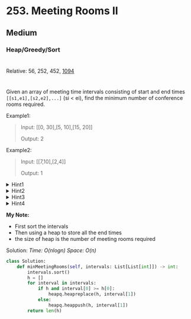 # 253. Meeting Rooms II
## Medium
### Heap/Greedy/Sort
#
Relative: 56, 252, 452, [1094](https://github.com/Yiyang-C/LeetCode/blob/master/1001~1100/1094_Car%20Pooling.md)
#

Given an array of meeting time intervals consisting of start and end times ```[[s1,e1],[s2,e2],...]``` (si < ei), find the minimum number of conference rooms required.

Example1:
> Input: [[0, 30],[5, 10],[15, 20]]
> 
> Output: 2

Example2:
> Input: [[7,10],[2,4]]
> 
> Output: 1

<details><summary>Hint1</summary>
Think about how we would approach this problem in a very simplistic way. We will allocate rooms to meetings that occur earlier in the day v/s the ones that occur later on, right?
</details>

<details><summary>Hint2</summary>
If you've figured out that we have to **sort** the meetings by their start time, the next thing to think about is how do we do the allocation?
There are two scenarios possible here for any meeting. Either there is no meeting room available and a new one has to be allocated, or a meeting room has freed up and this meeting can take place there.
</details>

<details><summary>Hint3</summary>
An important thing to note is that we don't really care **which** room gets freed up while allocating a room for the current meeting. As long as a room is free, our job is done.

We already know the rooms we have allocated till now and we also know when are they due to get free because of the end times of the meetings going on in those rooms. We can simply check the room which is due to get vacated the earliest amongst all the allocated rooms.
</details>

<details><summary>Hint4</summary>
Following up on the previous hint, we can make use of a min-heap to store the end times of the meetings in various rooms.

So, every time we want to check if any room is free or not, simply check the topmost element of the min heap as that would be the room that would get free the earliest out of all the other rooms currently occupied.

If the room we extracted from the top of the min heap isn't free, then no other room is. So, we can save time here and simply allocate a new room.
</details>

**My Note:**
* First sort the intervals
* Then using a heap to store all the end times
* the size of heap is the number of meeting rooms required

Solution:
*Time: O(nlogn)*
*Space: O(n)*
```python
class Solution:
    def minMeetingRooms(self, intervals: List[List[int]]) -> int:
        intervals.sort()
        h = []
        for interval in intervals:
            if h and interval[0] >= h[0]:
                heapq.heapreplace(h, interval[1])
            else:
                heapq.heappush(h, interval[1])
        return len(h)
```
